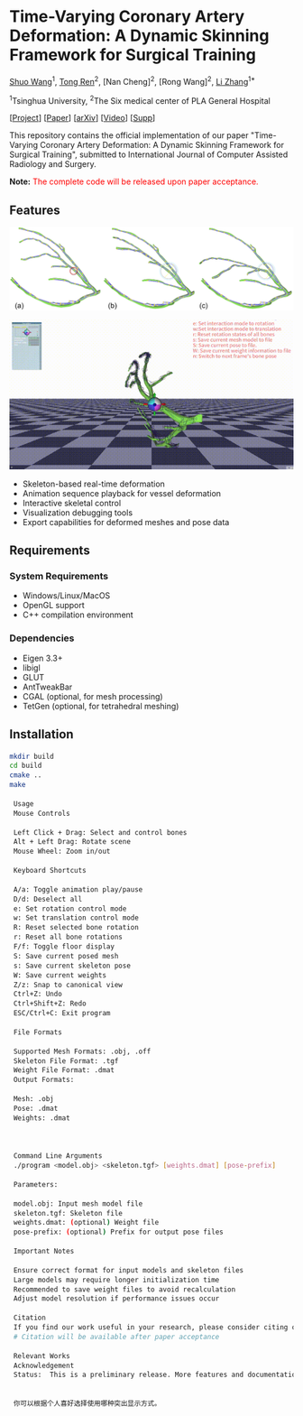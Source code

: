  # Time-Varying Coronary Artery Deformation: A Dynamic Skinning Framework for Surgical Training 

[Shuo Wang](https://orcid.org/0009-0008-6187-0401)<sup>1</sup>,
[Tong Ren](https://orcid.org/0009-0002-1929-8444)<sup>2</sup>,
[Nan Cheng]<sup>2</sup>,
[Rong Wang]<sup>2</sup>,
[Li Zhang](https://orcid.org/0000-0003-3633-9578)<sup>1*</sup>

<sup>1</sup>Tsinghua University, <sup>2</sup>The Six medical center of PLA General Hospital

[[Project](#)] [[Paper](#)] [[arXiv](#)] [[Video](#)] [[Supp](#)]

This repository contains the official implementation of our paper "Time-Varying Coronary Artery Deformation: A Dynamic Skinning Framework for Surgical Training", submitted to International Journal of Computer Assisted Radiology and Surgery.

**Note:** <span style="color: red">The complete code will be released upon paper acceptance.</span>

## Features
<p align="center">
  <img src="assets/SkinningWeight.png" alt="Coronary artery deformation using skinning weight calculation">
</p>
<p align="center">
  <img src="assets/video3.gif" width="600" alt="The complete deformation validation process can be visualized as shown in the animation">
</p>

- Skeleton-based real-time deformation
- Animation sequence playback for vessel deformation
- Interactive skeletal control
- Visualization debugging tools
- Export capabilities for deformed meshes and pose data

## Requirements

### System Requirements
- Windows/Linux/MacOS
- OpenGL support
- C++ compilation environment

### Dependencies
- Eigen 3.3+
- libigl
- GLUT
- AntTweakBar
- CGAL (optional, for mesh processing)
- TetGen (optional, for tetrahedral meshing)

## Installation
```bash
mkdir build
cd build
cmake ..
make
 
 Usage 
 Mouse Controls 
 
 Left Click + Drag: Select and control bones 
 Alt + Left Drag: Rotate scene 
 Mouse Wheel: Zoom in/out 
 
 Keyboard Shortcuts 
 
 A/a: Toggle animation play/pause 
 D/d: Deselect all 
 e: Set rotation control mode 
 w: Set translation control mode 
 R: Reset selected bone rotation 
 r: Reset all bone rotations 
 F/f: Toggle floor display 
 S: Save current posed mesh 
 s: Save current skeleton pose 
 W: Save current weights 
 Z/z: Snap to canonical view 
 Ctrl+Z: Undo 
 Ctrl+Shift+Z: Redo 
 ESC/Ctrl+C: Exit program 
 
 File Formats 
 
 Supported Mesh Formats: .obj, .off 
 Skeleton File Format: .tgf 
 Weight File Format: .dmat 
 Output Formats:
 
 Mesh: .obj 
 Pose: .dmat 
 Weights: .dmat 
 
 
 
 Command Line Arguments 
 ./program <model.obj> <skeleton.tgf> [weights.dmat] [pose-prefix]
 
 Parameters: 
 
 model.obj: Input mesh model file 
 skeleton.tgf: Skeleton file 
 weights.dmat: (optional) Weight file 
 pose-prefix: (optional) Prefix for output pose files 
 
 Important Notes 
 
 Ensure correct format for input models and skeleton files 
 Large models may require longer initialization time 
 Recommended to save weight files to avoid recalculation 
 Adjust model resolution if performance issues occur 
 
 Citation 
 If you find our work useful in your research, please consider citing our paper: 
 # Citation will be available after paper acceptance
 
 Relevant Works 
 Acknowledgement 
 Status:  This is a preliminary release. More features and documentation will be added soon. 

 
 你可以根据个人喜好选择使用哪种突出显示方式。
